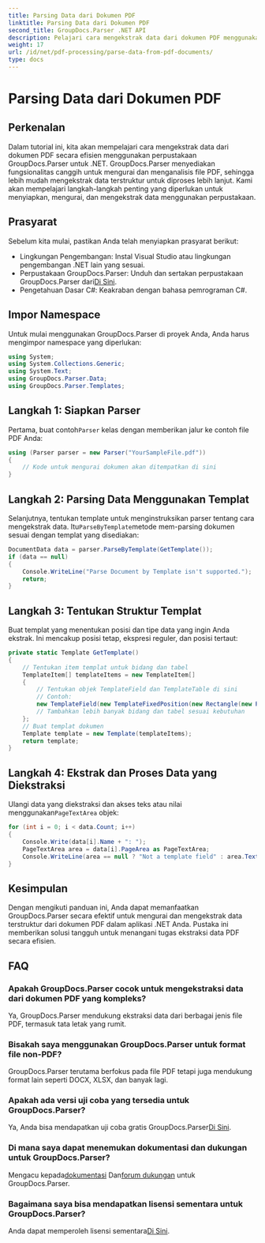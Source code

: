 ```yaml
---
title: Parsing Data dari Dokumen PDF
linktitle: Parsing Data dari Dokumen PDF
second_title: GroupDocs.Parser .NET API
description: Pelajari cara mengekstrak data dari dokumen PDF menggunakan GroupDocs.Parser untuk .NET. Ikuti panduan langkah demi langkah kami untuk mengurai dan memproses file PDF secara efisien.
weight: 17
url: /id/net/pdf-processing/parse-data-from-pdf-documents/
type: docs
---
```

# Parsing Data dari Dokumen PDF

## Perkenalan
Dalam tutorial ini, kita akan mempelajari cara mengekstrak data dari dokumen PDF secara efisien menggunakan perpustakaan GroupDocs.Parser untuk .NET. GroupDocs.Parser menyediakan fungsionalitas canggih untuk mengurai dan menganalisis file PDF, sehingga lebih mudah mengekstrak data terstruktur untuk diproses lebih lanjut. Kami akan mempelajari langkah-langkah penting yang diperlukan untuk menyiapkan, mengurai, dan mengekstrak data menggunakan perpustakaan.
## Prasyarat
Sebelum kita mulai, pastikan Anda telah menyiapkan prasyarat berikut:
- Lingkungan Pengembangan: Instal Visual Studio atau lingkungan pengembangan .NET lain yang sesuai.
-  Perpustakaan GroupDocs.Parser: Unduh dan sertakan perpustakaan GroupDocs.Parser dari[Di Sini](https://releases.groupdocs.com/parser/net/).
- Pengetahuan Dasar C#: Keakraban dengan bahasa pemrograman C#.

## Impor Namespace
Untuk mulai menggunakan GroupDocs.Parser di proyek Anda, Anda harus mengimpor namespace yang diperlukan:
```csharp
using System;
using System.Collections.Generic;
using System.Text;
using GroupDocs.Parser.Data;
using GroupDocs.Parser.Templates;
```
## Langkah 1: Siapkan Parser
 Pertama, buat contoh`Parser` kelas dengan memberikan jalur ke contoh file PDF Anda:
```csharp
using (Parser parser = new Parser("YourSampleFile.pdf"))
{
    // Kode untuk mengurai dokumen akan ditempatkan di sini
}
```
## Langkah 2: Parsing Data Menggunakan Templat
 Selanjutnya, tentukan template untuk menginstruksikan parser tentang cara mengekstrak data. Itu`ParseByTemplate`metode mem-parsing dokumen sesuai dengan templat yang disediakan:
```csharp
DocumentData data = parser.ParseByTemplate(GetTemplate());
if (data == null)
{
    Console.WriteLine("Parse Document by Template isn't supported.");
    return;
}
```
## Langkah 3: Tentukan Struktur Templat
Buat templat yang menentukan posisi dan tipe data yang ingin Anda ekstrak. Ini mencakup posisi tetap, ekspresi reguler, dan posisi tertaut:
```csharp
private static Template GetTemplate()
{
    // Tentukan item templat untuk bidang dan tabel
    TemplateItem[] templateItems = new TemplateItem[]
    {
        // Tentukan objek TemplateField dan TemplateTable di sini
        // Contoh:
        new TemplateField(new TemplateFixedPosition(new Rectangle(new Point(35, 135), new Size(100, 10))), "FromCompany"),
        // Tambahkan lebih banyak bidang dan tabel sesuai kebutuhan
    };
    // Buat templat dokumen
    Template template = new Template(templateItems);
    return template;
}
```
## Langkah 4: Ekstrak dan Proses Data yang Diekstraksi
 Ulangi data yang diekstraksi dan akses teks atau nilai menggunakan`PageTextArea` objek:
```csharp
for (int i = 0; i < data.Count; i++)
{
    Console.Write(data[i].Name + ": ");
    PageTextArea area = data[i].PageArea as PageTextArea;
    Console.WriteLine(area == null ? "Not a template field" : area.Text);
}
```

## Kesimpulan
Dengan mengikuti panduan ini, Anda dapat memanfaatkan GroupDocs.Parser secara efektif untuk mengurai dan mengekstrak data terstruktur dari dokumen PDF dalam aplikasi .NET Anda. Pustaka ini memberikan solusi tangguh untuk menangani tugas ekstraksi data PDF secara efisien.
## FAQ
### Apakah GroupDocs.Parser cocok untuk mengekstraksi data dari dokumen PDF yang kompleks?
Ya, GroupDocs.Parser mendukung ekstraksi data dari berbagai jenis file PDF, termasuk tata letak yang rumit.
### Bisakah saya menggunakan GroupDocs.Parser untuk format file non-PDF?
GroupDocs.Parser terutama berfokus pada file PDF tetapi juga mendukung format lain seperti DOCX, XLSX, dan banyak lagi.
### Apakah ada versi uji coba yang tersedia untuk GroupDocs.Parser?
 Ya, Anda bisa mendapatkan uji coba gratis GroupDocs.Parser[Di Sini](https://releases.groupdocs.com/).
### Di mana saya dapat menemukan dokumentasi dan dukungan untuk GroupDocs.Parser?
 Mengacu kepada[dokumentasi](https://tutorials.groupdocs.com/parser/net/) Dan[forum dukungan](https://forum.groupdocs.com/c/parser/17) untuk GroupDocs.Parser.
### Bagaimana saya bisa mendapatkan lisensi sementara untuk GroupDocs.Parser?
 Anda dapat memperoleh lisensi sementara[Di Sini](https://purchase.groupdocs.com/temporary-license/).